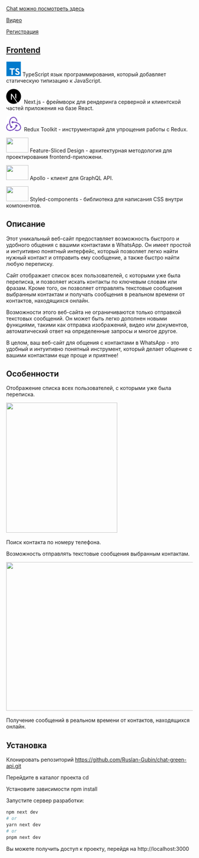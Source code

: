 [Chat можно посмотреть здесь](https://chat-green-api.vercel.app)

[Видео](https://res.cloudinary.com/ds289tkqj/video/upload/v1685644854/samples/Ruslan-Gubin_chat-green-api_-_Google_Chrome_2023-06-01_21-31-45_zvqpku.mp4)

[Регистрация](https://console.green-api.com/instanceList)

## [Frontend](src)
 
<img src="https://github.com/devicons/devicon/blob/master/icons/typescript/typescript-original.svg" title="Java" alt="Java" width="40" height="40"/>&nbsp;TypeScript  язык программирования, который добавляет статическую типизацию к JavaScript.


 <img src="https://github.com/devicons/devicon/blob/master/icons/nextjs/nextjs-original.svg" title="React" alt="React" width="40" height="40"/>&nbsp;   Next.js - фреймворк для рендеринга серверной и клиентской частей приложения на базе React.

<img src="https://github.com/devicons/devicon/blob/master/icons/redux/redux-original.svg" title="React" alt="React" width="40" height="40"/>&nbsp;  Redux Toolkit - инструментарий для упрощения работы с Redux.

<img src="https://res.cloudinary.com/ds289tkqj/image/upload/v1686751831/git-hub-img/visual_schema_ndg3zi.jpg" width="60" height="40">   Feature-Sliced Design - архитектурная методология для проектирования frontend-приложени.

<img src="https://res.cloudinary.com/ds289tkqj/image/upload/v1686752296/git-hub-img/38744c4059b2387f3a6ad56c8951c985_vxmvmo.jpg" width="60" height="40">  Apollo - клиент для GraphQL API.

<img src="https://res.cloudinary.com/ds289tkqj/image/upload/v1686752467/git-hub-img/1jwk9rkgalxe89uftrha_xqaajc.webp" width="60" height="40"> Styled-components - библиотека для написания CSS внутри компонентов.

## Описание

Этот уникальный веб-сайт предоставляет возможность быстрого и удобного общения с вашими контактами в WhatsApp. Он имеет простой и интуитивно понятный интерфейс, который позволяет легко найти нужный контакт и отправить ему сообщение, а также быстро найти любую переписку.

Сайт отображает список всех пользователей, с которыми уже была переписка, и позволяет искать контакты по ключевым словам или фразам. Кроме того, он позволяет отправлять текстовые сообщения выбранным контактам и получать сообщения в реальном времени от контактов, находящихся онлайн.

Возможности этого веб-сайта не ограничиваются только отправкой текстовых сообщений. Он может быть легко дополнен новыми функциями, такими как отправка изображений, видео или документов, автоматический ответ на определенные запросы и многое другое.

В целом, ваш веб-сайт для общения с контактами в WhatsApp - это удобный и интуитивно понятный инструмент, который делает общение с вашими контактами еще проще и приятнее!

## Особенности

Отображение списка всех пользователей, с которыми уже была переписка.

<img src="https://res.cloudinary.com/ds289tkqj/image/upload/v1686847652/git-hub-img/%D0%A1%D0%BD%D0%B8%D0%BC%D0%BE%D0%BA_%D1%8D%D0%BA%D1%80%D0%B0%D0%BD%D0%B0_2023-06-15_194714_pmxgxb.jpg" width="300" height="350" >

Поиск контакта по номеру телефона.

Возможность отправлять текстовые сообщения выбранным контактам.

<img src="https://res.cloudinary.com/ds289tkqj/image/upload/v1686846556/git-hub-img/%D0%A1%D0%BD%D0%B8%D0%BC%D0%BE%D0%BA_%D1%8D%D0%BA%D1%80%D0%B0%D0%BD%D0%B0_2023-06-15_192858_miv73e.jpg" width="900" height="400" >

Получение сообщений в реальном времени от контактов, находящихся онлайн.

## Установка

 Клонировать репозиторий https://github.com/Ruslan-Gubin/chat-green-api.git
 
 Перейдите в каталог проекта cd <repo-name>
  
 Установите зависимости npm install
 
Запустите сервер разработки:

```bash
npm next dev
# or
yarn next dev
# or
pnpm next dev
```
  
  Вы можете получить доступ к проекту, перейдя на  http://localhost:3000




